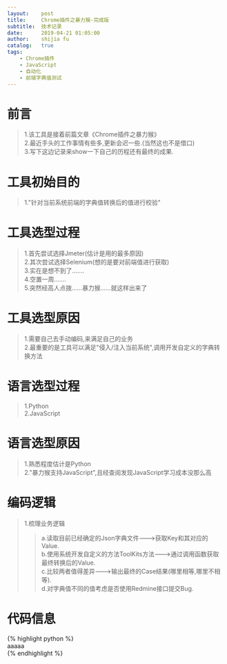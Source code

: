 ```yaml
---
layout:    post
title:     Chrome插件之暴力猴-完成版
subtitle:  技术记录
date:      2019-04-21 01:05:00
author:    shijia fu
catalog:   true
tags:
    - Chrome插件
    - JavaScript
    - 自动化
    - 前端字典值测试
---
```


# 前言   
> 1.该工具是接着前篇文章《Chrome插件之暴力猴》   
> 2.最近手头的工作事情有些多,更新会迟一些.(当然这也不是借口)   
> 3.写下这边记录来show一下自己的历程还有最终的成果.   

# 工具初始目的    
> 1."针对当前系统前端的字典值转换后的值进行校验"   

# 工具选型过程   
> 1.首先尝试选择Jmeter(估计是用的最多原因)   
> 2.其次尝试选择Selenium(想的是要对前端值进行获取)    
> 3.实在是想不到了.......    
> 4.空置一周.......    
> 5.突然经高人点拨......暴力猴......就这样出来了   

# 工具选型原因   
> 1.需要自己去手动编码,来满足自己的业务   
> 2.最重要的是工具可以满足"侵入/注入当前系统",调用开发自定义的字典转换方法   

# 语言选型过程    
> 1.Python   
> 2.JavaScript      

# 语言选型原因    
> 1.熟悉程度估计是Python    
> 2."暴力猴支持JavaScript",且经查阅发现JavaScript学习成本没那么高   

# 编码逻辑   
> 1.梳理业务逻辑  
>> a.读取目前已经确定的Json字典文件--->获取Key和其对应的Value.   
>> b.使用系统开发自定义的方法ToolKits方法--->通过调用函数获取最终转换后的Value.   
>> c.比较两者值得差异--->输出最终的Case结果(哪里相等,哪里不相等).    
>> d.对字典值不同的值考虑是否使用Redmine接口提交Bug.    

# 代码信息   
{% highlight python %}   
  aaaaa    
{% endhighlight %}    
